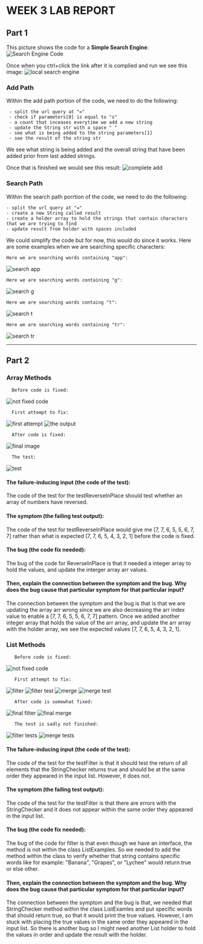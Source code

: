 # WEEK 3 LAB REPORT
## Part 1
   This picture shows the code for a **Simple Search Engine**:
![Search Engine Code](https://user-images.githubusercontent.com/114209345/195958662-2f1a4468-a896-4036-96eb-1794cafc24b1.png)
    
   Once when you ctrl+click the link after it is complied and run we see this image:
![local search engine](https://user-images.githubusercontent.com/114209345/195959811-5e813c33-75cd-4a22-a520-3fccd1f2ea0b.png)

### Add Path
   Within the add path portion of the code, we need to do the following:
   
     - split the url query at "="
     - check if parameters[0] is equal to "s"
     - a count that inceases everytime we add a new string
     - update the String str with a space " "
     - see what is being added to the string parameters[1]
     - see the result of the string str
    
   We see what string is being added and the overall string that have been added prior from last added strings.
   
   Once that is finished we would see this result:
![complete add](https://user-images.githubusercontent.com/114209345/195959678-3b6f0991-081a-482a-866a-3d1582e8193e.png)

### Search Path 
  Within the search path porrtion of the code, we need to do the following:
  
    - split the url query at "="
    - create a new String called result
    - create a holder array to hold the strings that contain characters that we are trying to find
    - update result from holder with spaces included
    
   We could simplify the code but for now, this would do since it works. Here are some examples when we are searching specific characters:
       
    Here we are searching words containing "app":
![search app](https://user-images.githubusercontent.com/114209345/195960491-558c6793-c909-40d0-8a82-f3460bb0444b.png)

    Here we are searching words containing "g":
![search g](https://user-images.githubusercontent.com/114209345/195960566-e19f311e-05b2-4bda-b4ab-82933a714dbb.png)
   
    Here we are searching words containg "t":
![search t](https://user-images.githubusercontent.com/114209345/195960598-b68bda64-4379-4d32-8ebb-461af968bbf8.png)
   
    Here we are searching words containing "tr":
![search tr](https://user-images.githubusercontent.com/114209345/195960629-187dffec-1ee8-4835-9427-13100f311af0.png)
   
---------
## Part 2
### Array Methods

      Before code is fixed:
      
![not fixed code](https://user-images.githubusercontent.com/114209345/195961789-5f988c70-7f70-4338-9363-da9fe744f22d.png)

      First attempt to fix:
      
![first attempt](https://user-images.githubusercontent.com/114209345/195961930-ae3c1f6e-8837-40a4-b785-6ad00823ff49.png)
![the output](https://user-images.githubusercontent.com/114209345/195961972-9830f1b0-253d-45ab-9180-44dce1c88e3e.png)

      After code is fixed:
      
![final image](https://user-images.githubusercontent.com/114209345/195961565-85921100-f1fd-4f4d-b592-24fb7aef1cc6.png)

      The test:
      
![test](https://user-images.githubusercontent.com/114209345/195961875-9b9cb190-14e7-4942-9773-2cde74a355fb.png)


#### The failure-inducing input (the code of the test):
The code of the test for the testReverseInPlace should test whether an array of numbers have reversed.

#### The symptom (the failing test output):
The code of the test for testReverseInPlace would give me [7, 7, 6, 5, 5, 6, 7, 7] rather than what is expected [7, 7, 6, 5, 4, 3, 2, 1] before the code is fixed.

#### The bug (the code fix needed):
The bug of the code for ReverseInPlace is that it needed a integer array to hold the values, and update the interger array arr values.

#### Then, explain the connection between the symptom and the bug. Why does the bug cause that particular symptom for that particular input?
The connection between the symptom and the bug is that is that we are updating the array arr wrong since we are also decreasing the arr index value to enable a [7, 7, 6, 5, 5, 6, 7, 7] pattern. Once we added another integer array that holds the value of the arr array, and update the arr array with the holder array, we see the expected values [7, 7, 6, 5, 4, 3, 2, 1].

### List Methods

       Before code is fixed:
       
![not fixed code](https://user-images.githubusercontent.com/114209345/195966265-201b9e04-321a-4921-872d-0d14c4c509a4.png)
       
       First attempt to fix:
       
![filter](https://user-images.githubusercontent.com/114209345/195966443-2ad92e78-fed8-4f2a-b0b7-e21bb0e33897.png)
![filter test](https://user-images.githubusercontent.com/114209345/195966475-28ee8c1c-1656-4660-8963-29b5dc8ca56a.png)
![merge](https://user-images.githubusercontent.com/114209345/195966568-e1e730aa-963d-4db0-96e1-e6c2f07af481.png)
![merge test](https://user-images.githubusercontent.com/114209345/195966555-06dab484-67b2-4006-9d4a-32e195e16ca0.png)
   
       After code is somewhat fixed:
       
![final filter](https://user-images.githubusercontent.com/114209345/195966640-9e3abdef-9d3d-4999-a22c-73fa03cd1a13.png)
![final merge](https://user-images.githubusercontent.com/114209345/195966647-4cad500c-7d24-4488-8a6c-2f814e45c79f.png)
       
       The test is sadly not finished:
       
![filter tests](https://user-images.githubusercontent.com/114209345/195966348-f7aaf7ee-d304-4f0a-88ea-2efee13da9ac.png)
![merge tests](https://user-images.githubusercontent.com/114209345/195966744-2b488860-771b-4434-afe7-6bcc4b6a70c6.png)
       
#### The failure-inducing input (the code of the test):
The code of the test for the testFilter is that it should test the return of all elements that the StringChecker returns true and should be at the same order they appeared in the input list. However, it does not.

#### The symptom (the failing test output):
The code of the test for the testFilter is that there are errors with the StringChecker and it does not appear within the same order they appeared in the input list.

#### The bug (the code fix needed):
The bug of the code for filter is that even though we have an interface, the method is not within the class ListExamples. So we needed to add the method within the class to verify whether that string contains specific words like for example: "Banana", "Grapes", or "Lychee" would return true or else other.

#### Then, explain the connection between the symptom and the bug. Why does the bug cause that particular symptom for that particular input?
The connection between the symptom and the bug is that, we needed that StringChecker method within the class ListExamles and put specific words that should return true, so that it would print the true values. However, I am stuck with placing the true values in the same order they appeared in the input list. So there is another bug so I might need another List<String> holder to hold the values in order and update the result with the holder.
